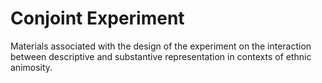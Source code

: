 # Conjoint Experiment

Materials associated with the design of the experiment on the interaction between descriptive and substantive representation in contexts of ethnic animosity.
